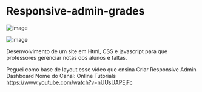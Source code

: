 # Responsive-admin-grades
![image](https://user-images.githubusercontent.com/89309834/143044214-c84ef7a0-17a2-4ae5-89d4-01246267d939.png)

![image](https://user-images.githubusercontent.com/89309834/143043655-2ec7ab89-2862-4d4e-9b48-4f76b8f8573b.png)

Desenvolvimento de um site em Html, CSS e javascript para que professores gerenciar notas dos alunos e faltas.

Peguei como base de layout esse vídeo que ensina Criar Responsive Admin Dashboard
Nome do Canal: Online Tutorials
https://www.youtube.com/watch?v=nUUsUAPEjFc
